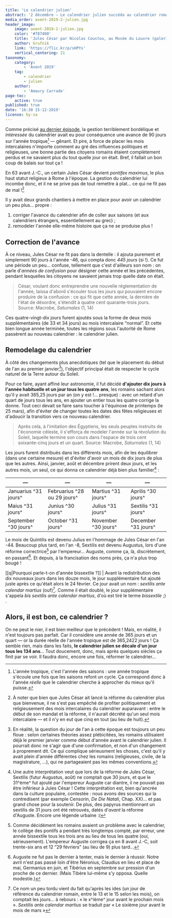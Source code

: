 ```yaml
---
title: 'Le calendrier julien'
abstract: '2 décembre — Le calendrier julien succéda au calendrier romain car soyons clairs, il devenait urgent de mettre de l''ordre.'
media_order: avent-2019-2-julien.jpg
header_image:
    image: avent-2019-2-julien.jpg
    color: '#787400'
    title: 'Jules César par Nicolas Coustou, au Musée du Louvre (galerie Marly)'
    author: Grufnik
    link: 'https://flic.kr/p/sHPYs'
    vertical_centering: 21
taxonomy:
    category:
        - 'Avent 2019'
    tag:
        - calendrier
        - julien
    author:
        - 'Amaury Carrade'
page-toc:
    active: true
published: true
date: '16:30 15-12-2019'
license: by-sa
---
```


Comme précisé [au dernier épisode](../01-romain), la gestion terriblement bordélique et _intéressée_ du calendrier avait eu pour conséquence une avance de 90 jours sur l'année tropique[^tropique] — gênant. Et pire, à force de placer les mois intercalaires n'importe comment au gré des influences politiques et religieuses, une bonne partie des citoyens romains étaient complètement perdus et ne savaient plus du tout quelle jour on était. Bref, il fallait un bon coup de balais sur tout ça !

En 63 avant J.-C., un certain Jules César devient _pontifex maximus_, le plus haut statut religieux à Rome à l'époque. La gestion du calendrier lui incombe donc, et il ne se prive pas de tout remettre à plat… ce qui ne fit pas de mal ![^cesar-grand-pontife]

Il y avait deux grands chantiers à mettre en place pour avoir un calendrier un peu plus… propre : 

1. corriger l'avance du calendrier afin de coller aux saisons (et aux calendriers étrangers, essentiellement au grec) ;
2. remodeler l'année elle-même histoire que ça ne se produise plus !

[^tropique]: L'année tropique, c'est l'année des saisons : une année tropique s'écoule une fois que les saisons refont un cycle. Ça correspond donc à l'année _réelle_ que le calendrier cherche à approcher du mieux qu'il puisse.
[^cesar-grand-pontife]: À noter que bien que Jules César ait lancé la réforme du calendrier plus que bienvenue, il ne s'est pas empêché de profiter politiquement et religieusement des mois intercalaires du calendrier auparavant : entre le début de son mandat et la réforme, il n'aurait décrété qu'un seul mois intercalaire — et il n'y en eut que cinq en tout (au lieu de huit).

## Correction de l'avance

À ce niveau, Jules César ne fit pas dans la dentelle : il ajouta purement et simplement 90 jours à l'année -46, qui compta donc _445 jours_ (si !). Ce fut une période un peu… confuse, tellement que c'est d'ailleurs son nom : on parle d'_années de confusion_ pour désigner cette année et les précédentes, pendant lesquelles les citoyens ne savaient jamais trop quelle date on était.

> César, voulant donc entreprendre une nouvelle réglementation de l'année, laissa d'abord s'écouler tous les jours qui pouvaient encore produire de la confusion : ce qui fit que cette année, la dernière de l'état de désordre, s'étendit à quatre cent quarante-trois jours.
Source: Macrobe, _Saturnales_ (1, 14)

Ces quatre-vingt-dix jours furent ajoutés sous la forme de deux mois supplémentaires (de 33 et 34 jours) au mois intercalaire “normal”. Et cette bien longue année terminée, toutes les régions sous l'autorité de Rome passèrent au nouveau calendrier : le calendrier julien.

## Remodelage du calendrier

À côté des changements plus anecdotiques (tel que le placement du début de l'an au premier janvier[^premier-janvier]), l'objectif principal était de respecter le cycle naturel de la Terre autour du Soleil.

Pour ce faire, ayant affiné leur astronomie, il fut décidé **d'ajouter dix jours à l'année habituelle et un jour tous les quatre ans**, les romains sachant alors qu'il y avait 365,25 jours par an (on y est !… presque) : avec un retard d'un quart de jours tous les ans, en ajouter un entier tous les quatre corrige la donne. Tout ceci devait se faire sans toucher à l'équinoxe de printemps (le 25 mars), afin d'éviter de changer toutes les dates des fêtes religieuses et d'adoucir la transition vers ce nouveau calendrier.
 
> Après cela, à l'imitation des Égyptiens, les seuls peuples instruits de l'économie céleste, il s'efforça de modeler l'année sur la révolution du Soleil, laquelle termine son cours dans l'espace de trois cent soixante-cinq jours et un quart.
Source: Macrobe, _Saturnales_ (1, 14)

Les jours furent distribués dans les différents mois, afin de les équilibrer (dans une certaine mesure) et d'éviter d'avoir un mois de dix jours de plus que les autres. Ainsi, janvier, août et décembre prirent deux jours, et les autres mois, un seul, ce qui donna ce calendrier déjà bien plus familier[^jours-des-mois] : 

— | — | — | —
-----|-----|-----|-----
Januarius ^31 jours^ | Februarius ^28 ou 29 jours^ | Martius ^31 jours^ | Aprilis ^30 jours^
Maius ^31 jours^ | Junius ^30 jours^ | Julius ^31 jours^ | Sextilis ^31 jours^
September ^30 jours^ | October ^31 jours^ | November ^30 jours^ | December ^31 jours^

Le mois de Quintilis est devenu Julius en l'hommage de Jules César en l'an -44. Beaucoup plus tard, en l'an -8, Sextilis est devenu Augustus, lors d'une réforme correctrice[^réforme-auguste] par l'empereur… Auguste, comme ça, là, discrètement, en passant[^augustus]. Et depuis, à la francisation des noms près, ça n'a plus trop bougé !

[[q|Pourquoi parle-t-on d'année bissextile ?]]
| Avant la redistribution des dix nouveaux jours dans les douze mois, le jour supplémentaire fut ajouté juste après ce qu'était alors le 24 février. Ce jour avait un nom : _sextilis ante calendar martius_ (ouf)[^24fev]. Comme il était doublé, le jour supplémentaire s'appela _bis sextilis ante calendar martius_, d'où est tiré le terme _bissextile_ ;) .

[^premier-janvier]: En réalité, la question du jour de l'an à cette époque est toujours un peu floue : selon certaines théories assez plébicitées, les romains utilisaient déjà le premier janvier comme début d'année avant le calendrier julien. Il pourrait donc ne s'agir que d'une confirmation, et non d'un changement à proprement dit. Ce qui complique sérieusment les choses, c'est qu'il y avait plein d'année différentes chez les romains (religieuses, civile, de la magistrature, …), qui ne partageaient pas les mêmes conventions.
[^jours-des-mois]: Une autre interprétation veut que lors de la réforme de Jules César, Sextilis (futur Augustus, août) ne comptait que 30 jours, et que le 31^ème^ fut ajouté par l'empereur Auguste car diantre, il ne pouvait pas être inférieur à Jules César ! Cette interprétation est, bien qu'ancrée dans la culture populaire, contestée : nous avons des sources qui la contredisent (par exemple Censorin, _De Die Natali_, Chap. XX)… et pas grand chose pour la soutenir. De plus, des papyrus mentionnant un sextilis de 31 jours ont été retrouvés, datés d'_avant_ la réforme d'Auguste. Encore une légende urbaine :(
[^réforme-auguste]: Comme décidément les romains avaient un problème avec le calendrier, le collège des pontifs a pendant très longtemps compté, par erreur, une année bissextile tous les trois ans au lieu de tous les quatre (oui, sérieusement). L'empereur Auguste corrigea ça en 8 avant J.-C, soit trente-six ans et 12 “29 févriers” (au lieu de 9) plus tard…
[^augustus]: Auguste ne fut pas le dernier à tenter, mais le dernier à réussir. Notre avril n'est pas passé loin d'être Néronius, Claudius en lieu et place de mai, Germanius en juin, et Tibérius en septembre sur pression d'un proche de ce dernier. (Mais Tibère lui-même s'y opposa. Quelle modestie.)
[^24fev]: Ce nom un peu tordu vient du fait qu'après les ides (un jour de référence du calendrier romain, entre le 13 et le 15 selon les mois), on comptait les jours… à rebours : « le x^ième^ jour avant le prochain mois ». _Sextilis ante calendar martius_ se traduit par « Le sixième jour avant le mois de mars »

## Alors, il est bon, ce calendrier ?

On ne peut le nier, il est bien meilleur que le précédent ! Mais, en réalité, il n'est toujours pas parfait. Car il considère une année de 365 jours et un quart — or la durée réelle de l'année tropique est de 365,2422 jours ! Ça semble rien, mais dans les faits, **le calendrier julien se décale d'un jour tous les 134 ans**… Tout doucement, donc, mais après quelques siècles ça finit par se voir. Il faudra donc, encore une fois, réformer le calendrier…